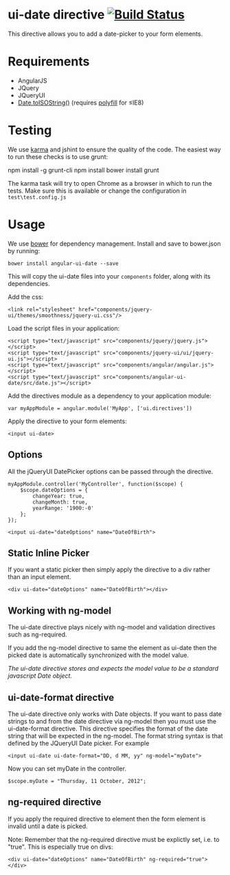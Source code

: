 # ui-date directive [![Build Status](https://travis-ci.org/angular-ui/ui-date.svg)](https://travis-ci.org/angular-ui/ui-date)

This directive allows you to add a date-picker to your form elements.

# Requirements

- AngularJS
- JQuery
- JQueryUI
- [Date.toISOString()](https://developer.mozilla.org/en-US/docs/JavaScript/Reference/Global_Objects/Date/toISOString) (requires [polyfill](https://github.com/kriskowal/es5-shim/) for &le;IE8)

# Testing

We use [karma](http://karma-runner.github.io/0.8/index.html) and jshint to ensure the quality of the code.  The easiest way to run these checks is to use grunt:

  npm install -g grunt-cli
  npm install
  bower install
  grunt

The karma task will try to open Chrome as a browser in which to run the tests.  Make sure this is available or change the configuration in `test\test.config.js` 

# Usage

We use [bower](http://bower.io/) for dependency management.  Install and save to bower.json by running:

    bower install angular-ui-date --save

This will copy the ui-date files into your `components` folder, along with its dependencies. 

Add the css:

    <link rel="stylesheet" href="components/jquery-ui/themes/smoothness/jquery-ui.css"/>

Load the script files in your application:

    <script type="text/javascript" src="components/jquery/jquery.js"></script>
    <script type="text/javascript" src="components/jquery-ui/ui/jquery-ui.js"></script>
    <script type="text/javascript" src="components/angular/angular.js"></script>
    <script type="text/javascript" src="components/angular-ui-date/src/date.js"></script>

Add the directives module as a dependency to your application module:

    var myAppModule = angular.module('MyApp', ['ui.directives'])

Apply the directive to your form elements:

    <input ui-date>

## Options

All the jQueryUI DatePicker options can be passed through the directive.

	myAppModule.controller('MyController', function($scope) {
		$scope.dateOptions = {
			changeYear: true,
			changeMonth: true,
			yearRange: '1900:-0'
		};
	});

    <input ui-date="dateOptions" name="DateOfBirth">

## Static Inline Picker

If you want a static picker then simply apply the directive to a div rather than an input element.

    <div ui-date="dateOptions" name="DateOfBirth"></div>

## Working with ng-model

The ui-date directive plays nicely with ng-model and validation directives such as ng-required.

If you add the ng-model directive to same the element as ui-date then the picked date is automatically synchronized with the model value.

_The ui-date directive stores and expects the model value to be a standard javascript Date object._

## ui-date-format directive
The ui-date directive only works with Date objects.
If you want to pass date strings to and from the date directive via ng-model then you must use the ui-date-format directive.
This directive specifies the format of the date string that will be expected in the ng-model.
The format string syntax is that defined by the JQueryUI Date picker. For example

    <input ui-date ui-date-format="DD, d MM, yy" ng-model="myDate">

Now you can set myDate in the controller.

    $scope.myDate = "Thursday, 11 October, 2012";

## ng-required directive

If you apply the required directive to element then the form element is invalid until a date is picked.

Note: Remember that the ng-required directive must be explictly set, i.e. to "true".  This is especially true on divs:

    <div ui-date="dateOptions" name="DateOfBirth" ng-required="true"></div>


